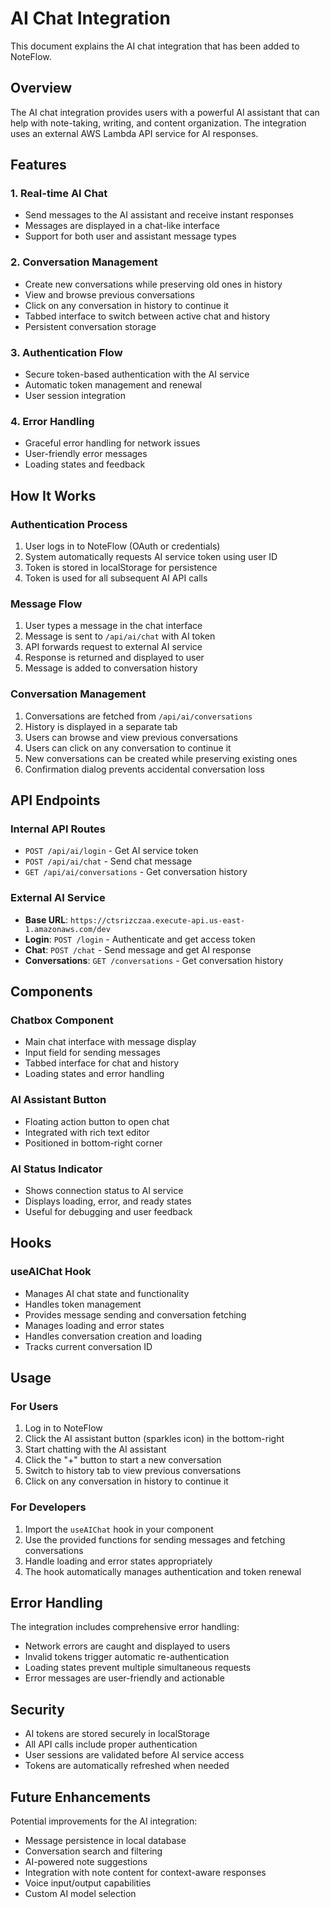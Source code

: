 # AI Chat Integration

This document explains the AI chat integration that has been added to NoteFlow.

## Overview

The AI chat integration provides users with a powerful AI assistant that can help with note-taking, writing, and content organization. The integration uses an external AWS Lambda API service for AI responses.

## Features

### 1. Real-time AI Chat

- Send messages to the AI assistant and receive instant responses
- Messages are displayed in a chat-like interface
- Support for both user and assistant message types

### 2. Conversation Management

- Create new conversations while preserving old ones in history
- View and browse previous conversations
- Click on any conversation in history to continue it
- Tabbed interface to switch between active chat and history
- Persistent conversation storage

### 3. Authentication Flow

- Secure token-based authentication with the AI service
- Automatic token management and renewal
- User session integration

### 4. Error Handling

- Graceful error handling for network issues
- User-friendly error messages
- Loading states and feedback

## How It Works

### Authentication Process

1. User logs in to NoteFlow (OAuth or credentials)
2. System automatically requests AI service token using user ID
3. Token is stored in localStorage for persistence
4. Token is used for all subsequent AI API calls

### Message Flow

1. User types a message in the chat interface
2. Message is sent to `/api/ai/chat` with AI token
3. API forwards request to external AI service
4. Response is returned and displayed to user
5. Message is added to conversation history

### Conversation Management

1. Conversations are fetched from `/api/ai/conversations`
2. History is displayed in a separate tab
3. Users can browse and view previous conversations
4. Users can click on any conversation to continue it
5. New conversations can be created while preserving existing ones
6. Confirmation dialog prevents accidental conversation loss

## API Endpoints

### Internal API Routes

- `POST /api/ai/login` - Get AI service token
- `POST /api/ai/chat` - Send chat message
- `GET /api/ai/conversations` - Get conversation history

### External AI Service

- **Base URL**: `https://ctsrizczaa.execute-api.us-east-1.amazonaws.com/dev`
- **Login**: `POST /login` - Authenticate and get access token
- **Chat**: `POST /chat` - Send message and get AI response
- **Conversations**: `GET /conversations` - Get conversation history

## Components

### Chatbox Component

- Main chat interface with message display
- Input field for sending messages
- Tabbed interface for chat and history
- Loading states and error handling

### AI Assistant Button

- Floating action button to open chat
- Integrated with rich text editor
- Positioned in bottom-right corner

### AI Status Indicator

- Shows connection status to AI service
- Displays loading, error, and ready states
- Useful for debugging and user feedback

## Hooks

### useAIChat Hook

- Manages AI chat state and functionality
- Handles token management
- Provides message sending and conversation fetching
- Manages loading and error states
- Handles conversation creation and loading
- Tracks current conversation ID

## Usage

### For Users

1. Log in to NoteFlow
2. Click the AI assistant button (sparkles icon) in the bottom-right
3. Start chatting with the AI assistant
4. Click the "+" button to start a new conversation
5. Switch to history tab to view previous conversations
6. Click on any conversation in history to continue it

### For Developers

1. Import the `useAIChat` hook in your component
2. Use the provided functions for sending messages and fetching conversations
3. Handle loading and error states appropriately
4. The hook automatically manages authentication and token renewal

## Error Handling

The integration includes comprehensive error handling:

- Network errors are caught and displayed to users
- Invalid tokens trigger automatic re-authentication
- Loading states prevent multiple simultaneous requests
- Error messages are user-friendly and actionable

## Security

- AI tokens are stored securely in localStorage
- All API calls include proper authentication
- User sessions are validated before AI service access
- Tokens are automatically refreshed when needed

## Future Enhancements

Potential improvements for the AI integration:

- Message persistence in local database
- Conversation search and filtering
- AI-powered note suggestions
- Integration with note content for context-aware responses
- Voice input/output capabilities
- Custom AI model selection
